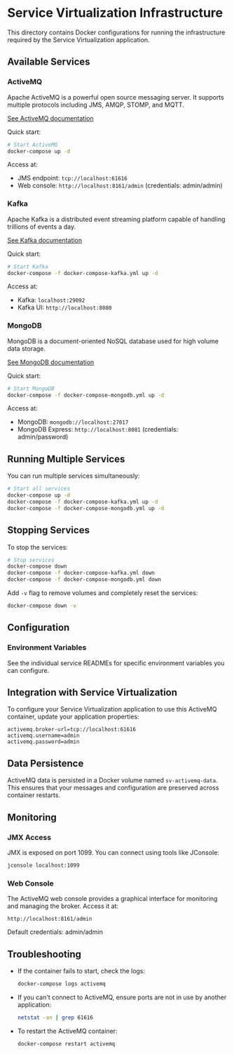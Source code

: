 # Service Virtualization Infrastructure

This directory contains Docker configurations for running the infrastructure required by the Service Virtualization application.

## Available Services

### ActiveMQ

Apache ActiveMQ is a powerful open source messaging server. It supports multiple protocols including JMS, AMQP, STOMP, and MQTT.

[See ActiveMQ documentation](activemq/README.md)

Quick start:
```bash
# Start ActiveMQ
docker-compose up -d
```

Access at:
- JMS endpoint: `tcp://localhost:61616`
- Web console: `http://localhost:8161/admin` (credentials: admin/admin)

### Kafka

Apache Kafka is a distributed event streaming platform capable of handling trillions of events a day.

[See Kafka documentation](kafka/README.md)

Quick start:
```bash
# Start Kafka
docker-compose -f docker-compose-kafka.yml up -d
```

Access at:
- Kafka: `localhost:29092`
- Kafka UI: `http://localhost:8080`

### MongoDB

MongoDB is a document-oriented NoSQL database used for high volume data storage.

[See MongoDB documentation](mongodb/README.md)

Quick start:
```bash
# Start MongoDB
docker-compose -f docker-compose-mongodb.yml up -d
```

Access at:
- MongoDB: `mongodb://localhost:27017`
- MongoDB Express: `http://localhost:8081` (credentials: admin/password)

## Running Multiple Services

You can run multiple services simultaneously:

```bash
# Start all services
docker-compose up -d
docker-compose -f docker-compose-kafka.yml up -d
docker-compose -f docker-compose-mongodb.yml up -d
```

## Stopping Services

To stop the services:

```bash
# Stop services
docker-compose down
docker-compose -f docker-compose-kafka.yml down
docker-compose -f docker-compose-mongodb.yml down
```

Add `-v` flag to remove volumes and completely reset the services:

```bash
docker-compose down -v
```

## Configuration

### Environment Variables

See the individual service READMEs for specific environment variables you can configure.

## Integration with Service Virtualization

To configure your Service Virtualization application to use this ActiveMQ container, update your application properties:

```properties
activemq.broker-url=tcp://localhost:61616
activemq.username=admin
activemq.password=admin
```

## Data Persistence

ActiveMQ data is persisted in a Docker volume named `sv-activemq-data`. This ensures that your messages and configuration are preserved across container restarts.

## Monitoring

### JMX Access

JMX is exposed on port 1099. You can connect using tools like JConsole:

```bash
jconsole localhost:1099
```

### Web Console

The ActiveMQ web console provides a graphical interface for monitoring and managing the broker. Access it at:

```
http://localhost:8161/admin
```

Default credentials: admin/admin

## Troubleshooting

- If the container fails to start, check the logs:
  ```bash
  docker-compose logs activemq
  ```

- If you can't connect to ActiveMQ, ensure ports are not in use by another application:
  ```bash
  netstat -an | grep 61616
  ```

- To restart the ActiveMQ container:
  ```bash
  docker-compose restart activemq
  ``` 